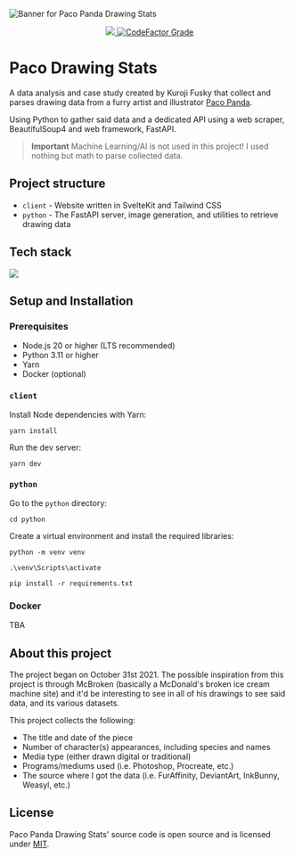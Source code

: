 ![Banner for Paco Panda Drawing Stats](https://user-images.githubusercontent.com/94678583/208869784-c68b5483-8e18-4d01-9163-d502b4cb40c5.png)

<div align="center">
  <a href="https://opensource.org/licenses/MIT">
		<img src="https://img.shields.io/github/license/kuroji-fusky/pacopanda-drawing-stats?style=flat-square">
	</a>
  <a href="https://www.codefactor.io/repository/github/kuroji-fusky/pacopanda-drawing-stats">
    <img alt="CodeFactor Grade" src="https://img.shields.io/codefactor/grade/github/kuroji-fusky/pacopanda-drawing-stats?style=flat-square">
  </a>
</div>

# Paco Drawing Stats

A data analysis and case study created by Kuroji Fusky that collect
and parses drawing data from a furry artist and illustrator [Paco Panda][paco].

Using Python to gather said data and a dedicated API using a web scraper,
BeautifulSoup4 and web framework, FastAPI.

> **Important**
> Machine Learning/AI is not used in this project! I used nothing but math
> to parse collected data.

## Project structure

- `client` - Website written in SvelteKit and Tailwind CSS
- `python` - The FastAPI server, image generation, and utilities to
  retrieve drawing data

## Tech stack

![](https://skillicons.dev/icons?i=js,ts,py,tailwind,svelte,fastapi,redis,docker,vercel,cloudflare)

## Setup and Installation

### Prerequisites

- Node.js 20 or higher (LTS recommended)
- Python 3.11 or higher
- Yarn
- Docker (optional)

### `client`

Install Node dependencies with Yarn:

```console
yarn install
```

Run the dev server:

```console
yarn dev
```

### `python`

Go to the `python` directory:

```console
cd python
```

Create a virtual environment and install the required libraries:

```console
python -m venv venv

.\venv\Scripts\activate

pip install -r requirements.txt
```

### Docker

TBA

## About this project

The project began on October 31st 2021. The possible inspiration from this
project is through McBroken (basically a McDonald's broken ice cream machine
site) and it'd be interesting to see in all of his drawings to see said data,
and its various datasets.

This project collects the following:

- The title and date of the piece
- Number of character(s) appearances, including species and names
- Media type (either drawn digital or traditional)
- Programs/mediums used (i.e. Photoshop, Procreate, etc.)
- The source where I got the data (i.e. FurAffinity, DeviantArt, InkBunny,
  Weasyl, etc.)

## License

Paco Panda Drawing Stats' source code is open source and is licensed under
[MIT](https://opensource.org/licenses/MIT).

[paco]: https://twitter.com/panda_paco
